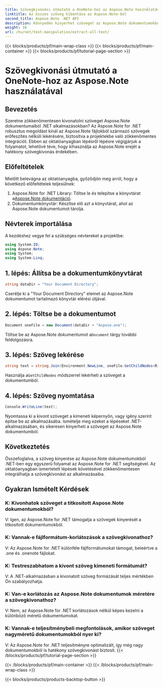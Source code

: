 ```yaml
---
title: Szövegkivonási útmutató a OneNote-hoz az Aspose.Note használatával
linktitle: Az összes szöveg kibontása az Aspose.Note-ból
second_title: Aspose.Note .NET API
description: Könnyedén kinyerhet szöveget az Aspose.Note dokumentumokból .NET-ben az Aspose.Note for .NET segítségével. Kövesse lépésenkénti útmutatónkat a zökkenőmentes integráció érdekében.
weight: 16
url: /hu/net/text-manipulation/extract-all-text/
---
```


{{< blocks/products/pf/main-wrap-class >}}
{{< blocks/products/pf/main-container >}}
{{< blocks/products/pf/tutorial-page-section >}}

# Szövegkivonási útmutató a OneNote-hoz az Aspose.Note használatával

## Bevezetés
Szeretne zökkenőmentesen kivonatolni szöveget Aspose.Note dokumentumaiból .NET alkalmazásokban? Az Aspose.Note for .NET robusztus megoldást kínál az Aspose.Note fájlokból származó szövegek erőfeszítés nélküli lekérésére, biztosítva a projektekbe való zökkenőmentes integrációt. Ebben az oktatóanyagban lépésről lépésre végigjárjuk a folyamatot, lehetővé téve, hogy kihasználja az Aspose.Note erejét a hatékony szövegkivonás érdekében.
## Előfeltételek
Mielőtt belevágna az oktatóanyagba, győződjön meg arról, hogy a következő előfeltételek teljesülnek:
1.  Aspose.Note for .NET Library: Töltse le és telepítse a könyvtárat a[Aspose.Note dokumentáció](https://reference.aspose.com/note/net/).
2. Dokumentumkönyvtár: Készítse elő azt a könyvtárat, ahol az Aspose.Note dokumentumot tárolja.
## Névterek importálása
A kezdéshez vegye fel a szükséges névtereket a projektbe:
```csharp
using System.IO;
using Aspose.Note;
using System;
using System.Linq;
```
## 1. lépés: Állítsa be a dokumentumkönyvtárat
```csharp
string dataDir = "Your Document Directory";
```
Cserélje ki a "Your Document Directory" elemet az Aspose.Note dokumentumot tartalmazó könyvtár elérési útjával.
## 2. lépés: Töltse be a dokumentumot
```csharp
Document oneFile = new Document(dataDir + "Aspose.one");
```
Töltse be az Aspose.Note dokumentumot a`Document` tárgy további feldolgozásra.
## 3. lépés: Szöveg lekérése
```csharp
string text = string.Join(Environment.NewLine, oneFile.GetChildNodes<RichText>().Select(e => e.Text)) + Environment.NewLine;
```
 Használja a`GetChildNodes` módszerrel lekérheti a szöveget a dokumentumból.
## 4. lépés: Szöveg nyomtatása
```csharp
Console.WriteLine(text);
```
Nyomtassa ki a kivont szöveget a kimeneti képernyőn, vagy igény szerint építse be az alkalmazásába.
Ismételje meg ezeket a lépéseket .NET-alkalmazásában, és sikeresen kinyerheti a szöveget az Aspose.Note dokumentumból.
## Következtetés
Összefoglalva, a szöveg kinyerése az Aspose.Note dokumentumokból .NET-ben egy egyszerű folyamat az Aspose.Note for .NET segítségével. Az oktatóanyagban ismertetett lépések követésével zökkenőmentesen integrálhatja a szövegkivonást az alkalmazásaiba.
## Gyakran Ismételt Kérdések
### K: Kivonhatok szöveget a titkosított Aspose.Note dokumentumokból?
V: Igen, az Aspose.Note for .NET támogatja a szövegek kinyerését a titkosított dokumentumokból.
### K: Vannak-e fájlformátum-korlátozások a szövegkivonathoz?
V: Az Aspose.Note for .NET különféle fájlformátumokat támogat, beleértve a .one és .onenote fájlokat.
### K: Testreszabhatom a kivont szöveg kimeneti formátumát?
V: A .NET-alkalmazásban a kivonatolt szöveg formázását teljes mértékben Ön szabályozhatja.
### K: Van-e korlátozás az Aspose.Note dokumentumok méretére a szövegkivonathoz?
V: Nem, az Aspose.Note for .NET korlátozások nélkül képes kezelni a különböző méretű dokumentumokat.
### K: Vannak-e teljesítménybeli megfontolások, amikor szöveget nagyméretű dokumentumokból nyer ki?
V: Az Aspose.Note for .NET teljesítményre optimalizált, így még nagy dokumentumokból is hatékony szövegkivonást biztosít.
{{< /blocks/products/pf/tutorial-page-section >}}

{{< /blocks/products/pf/main-container >}}
{{< /blocks/products/pf/main-wrap-class >}}

{{< blocks/products/products-backtop-button >}}
